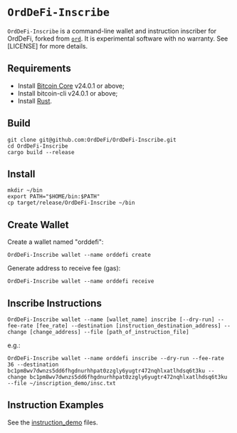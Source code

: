 `OrdDeFi-Inscribe`
=====

`OrdDeFi-Inscribe` is a command-line wallet and instruction inscriber for OrdDeFi, forked from [`ord`](https://github.com/ordinals/ord). It is experimental
software with no warranty. See [LICENSE] for more details.

Requirements
------
* Install [Bitcoin Core](https://github.com/bitcoin/bitcoin/releases) v24.0.1 or above;
* Install bitcoin-cli v24.0.1 or above;
* Install [Rust](https://www.rust-lang.org).


Build
------

```
git clone git@github.com:OrdDeFi/OrdDeFi-Inscribe.git
cd OrdDeFi-Inscribe
cargo build --release
```

Install 
------

```
mkdir ~/bin
export PATH="$HOME/bin:$PATH"
cp target/release/OrdDeFi-Inscribe ~/bin
```

Create Wallet
------

Create a wallet named "orddefi":  

```
OrdDeFi-Inscribe wallet --name orddefi create
```

Generate address to receive fee (gas):  

```
OrdDeFi-Inscribe wallet --name orddefi receive
```


Inscribe Instructions
------

```
OrdDeFi-Inscribe wallet --name [wallet_name] inscribe [--dry-run] --fee-rate [fee_rate] --destination [instruction_destination_address] --change [change_address] --file [path_of_instruction_file]
```

e.g.:  

```
OrdDeFi-Inscribe wallet --name orddefi inscribe --dry-run --fee-rate 36 --destination bc1pm8wv7dwnzs5dd6fhgdnurhhpat0zzgly6yugtr472nqhlxatlhdsq6t3ku --change bc1pm8wv7dwnzs5dd6fhgdnurhhpat0zzgly6yugtr472nqhlxatlhdsq6t3ku --file ~/inscription_demo/insc.txt
```

Instruction Examples
-----

See the [instruction_demo](https://github.com/OrdDeFi/OrdDeFi-Inscribe/tree/main/instruction_demo) files.
